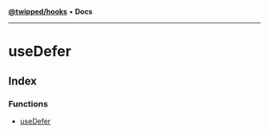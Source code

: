 [**@twipped/hooks**](../README.md) • **Docs**

***

# useDefer

## Index

### Functions

- [useDefer](functions/useDefer.md)
